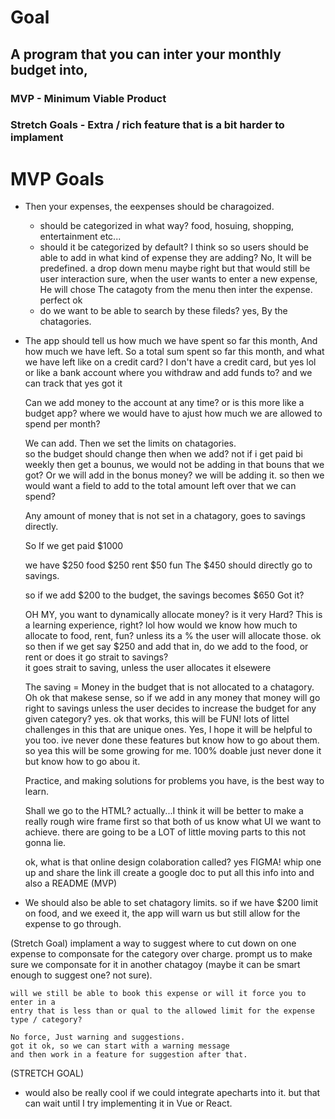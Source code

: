 
# Goal 
## A program that you can inter your monthly budget into,

### MVP - Minimum Viable Product
### Stretch Goals - Extra / rich feature that is a bit harder to implament


# MVP Goals
* Then your expenses, the eexpenses should be charagoized. 
    * should be categorized in what way? 
        food, hosuing, shopping, entertainment etc...
    * should it be categorized by default? 
        I think so
        so users should be able to add in what kind of expense they are adding?
        No, It will be predefined. 
        a drop down menu maybe
        right but that would still be user interaction
        sure, when the user wants to enter a new expense, He will chose 
        The catagoty from the menu then inter the expense. 
        perfect ok
    * do we want to be able to search by these fileds?
        yes, By the chatagories. 
        

* The app should tell us how much we have spent so far this month, 
And how much we have left.
    So a total sum spent so far this month, and what we have left
    like on a credit card?
    I don't have a credit card, but yes lol
    or like a bank account where you withdraw and add funds to? 
    and we can track that
    yes
    got it
    
    Can we add money to the account at any time? or
    is this more like a budget app? where we would
    have to ajust how much we are allowed to spend per month?

    We can add. Then we set the limits on chatagories.  
    so the budget should change then when we add?
    not if i get paid bi weekly then get a bounus, we would not 
    be adding in that bouns that we got? Or we will add in the bonus money?
    we will be adding it.
    so then we would want a field to add to the total amount left over that we can spend?

    Any amount of money that is not set in a chatagory, goes to savings directly. 

    So If we get paid $1000

    we have $250 food
    $250 rent
    $50 fun 
    The $450 should directly go to savings. 

    so if we add $200 to the budget, the savings becomes $650
    Got it?

    OH MY, you want to dynamically allocate money?
    is it very Hard? 
    This is a learning experience, right? lol 
    how would we know how much to allocate to 
    food, rent, fun? unless its a %
    the user will allocate those. 
    ok so then if we get say $250 and add that in, do we
    add to the food, or rent or does it go strait to savings?   
    it goes strait to saving, unless the user allocates it elsewere

    The saving = Money in the budget that is not allocated to a chatagory. 
    Oh ok that makese sense, so if we add in any money that money will
    go right to savings unless the user decides to increase the budget
    for any given category?
    yes. 
    ok that works, this will be FUN! lots of littel challenges in this that
    are unique ones.
    Yes, I hope it will be helpful to you too. 
    ive never done these features but know how to go about them. so yea this
    will be some growing for me. 100% doable just never done it but
    know how to go abou it.

    Practice, and making solutions for problems you have, is the best way to learn. 

    Shall we go to the HTML?
    actually...I think it will be better to make a really rough wire frame first
    so that both of us know what UI we want to achieve. there
    are going to be a LOT of little moving parts to this not gonna lie.

    ok, what is that online design colaboration called?
    yes 
    FIGMA! whip one up and share the link 
    ill create a google doc to put all this info into and also a README
(MVP)
* We should also be able to set chatagory limits. 
so if we have $200 limit on food, and we exeed it, the app will warn us but still
allow for the expense to go through.

(Stretch Goal)
implament a way to suggest where to cut down on one expense to componsate
for the category over charge.
prompt us to make sure we componsate for it in another chatagoy (maybe it can be 
smart enough to suggest one? not sure).

    will we still be able to book this expense or will it force you to enter in a
    entry that is less than or qual to the allowed limit for the expense type / category?

    No force, Just warning and suggestions.
    got it ok, so we can start with a warning message
    and then work in a feature for suggestion after that. 

(STRETCH GOAL)
* would also be really cool if we could integrate apecharts into it. but that can wait
until I try implementing it in Vue or React.
